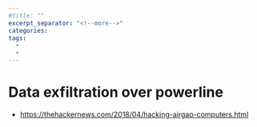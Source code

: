```yaml
---
#title: ""
excerpt_separator: "<!--more-->"
categories:
tags:
  - 
  - 
---
```



# Data exfiltration over powerline



* https://thehackernews.com/2018/04/hacking-airgap-computers.html



